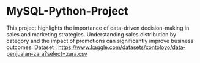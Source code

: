 # MySQL-Python-Project
This project highlights the importance of data-driven decision-making in sales and marketing strategies. Understanding sales distribution by category and the impact of promotions can significantly improve business outcomes.
Dataset : https://www.kaggle.com/datasets/xontoloyo/data-penjualan-zara?select=zara.csv
